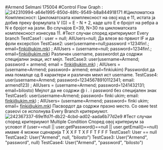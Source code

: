 #Armend Selmani 175004
#Control Flow Graph : 
![242310994-a64e1995-850d-48fc-9549-b8a844918171](https://github.com/armendselmanii/SI_2024_lab2_175004/assets/139174554/169da54a-0967-44fd-a3c0-fee17dc8c8c0)
#Цикломатска Комплексност:
Цикломатската комплексност на овој код е 11, истата ја добив преку формулата V (G) = E - N + 2, каде што E е бројот на ребра а N e бројот на јазли. Во случајoв Е=39, N=30 па цикломатската комплексност изнесува 11.
#Тест случаи според критериумот Every branch
TestCase1 : user = null; AllUsers=null;
Да влезе во првиот IF и да фрли excepction
TestCase2: user(username=null;password =1234fin!.; email=finki@ukim.mk) ; AllUsers = (username=null; password=1234fin!.; email=finki@ukim.mk)
Различен username, passwordot да содржи специјални знаци, ист мејл.
TestCase3: user(username=Armend; password = armend; email = finki@ukim.mk) ; AllUsers = (username=Armend; password= armend; email=finkiukim)
Passwordot да има помалце од 8 карактери и различен меил ист username.
TestCase4: user(username=Armend; password=12345678910112341; email: armend123) ; AllUsers = (username=Armend; password=1241432131; email=bilosto)
Мејлот да не содржи @ i . i password без специјален знак
TestCase5: user(username=Armend; password= finki ukim; email: finki@ukim.mk) ; AllUsers= (username=Armend; password= finki ukim; email= finki@ukim.mk)
Пасвордот да содржи празно место.
Со овие test caseovi се исполнува Every Branch критериумот.
![242367337-69e1fd7f-db22-4cbd-ad02-aada6b77d2e9](https://github.com/armendselmanii/SI_2024_lab2_175004/assets/139174554/3b63c789-b31c-41d4-a090-d1db0352809f)
#Тест случаи според критериумот Multiple Condition
Според овој критериум за условот if (user==null || user.getPassword()==null || user.getEmail()==null) имаме 4 можни сценарија
T X X
F T X
F F T
F F F
TestCase1: User == null
TestCase2: User("Armend", null, "bilosto")
TestCase3: User("Armend", "password", null)
TestCase4: User("Armend", "password", "bilosto")
